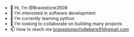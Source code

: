 - 👋 Hi, I’m @Bravestone2609
- 👀 I’m interested in software development
- 🌱 I’m currently learning python
- 💞️ I’m looking to collaborate on building many projects
- 📫 How to reach me bravestonechidiebere91@gmail.com

<!---
Bravestone2609/Bravestone2609 is a ✨ special ✨ repository because its `README.md` (this file) appears on your GitHub profile.
You can click the Preview link to take a look at your changes.
--->
